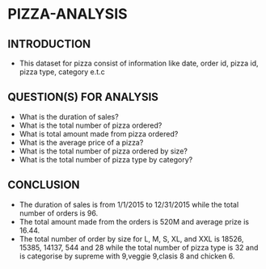 # PIZZA-ANALYSIS
## INTRODUCTION
- This dataset for pizza consist of information like date, order id, pizza id, pizza type, category e.t.c
## QUESTION(S) FOR ANALYSIS
- What is the duration of sales?
- What is the total number of pizza ordered?
- What is total amount made from pizza ordered?
- What is the average price of a pizza?
- What is the total number of pizza ordered by size?
- What is the total number of pizza type by category?
## CONCLUSION
- The duration of sales is from 1/1/2015 to 12/31/2015 while the total number of orders is 96.
- The total amount made from the orders is 520M and average prize is 16.44.
- The total number of order by size for L, M, S, XL, and XXL is 18526, 15385, 14137, 544 and 28 while the total number of pizza type is 32 and is categorise by supreme with 9,veggie 9,clasis 8 and chicken 6.
